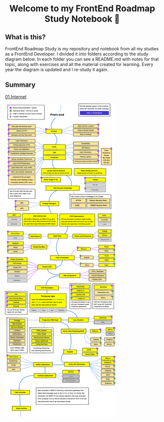<h1 align="center">Welcome to my FrontEnd Roadmap Study Notebook 👋</h1>


## What is this?

FrontEnd Roadmap Study is my repository and notebook from all my studies as a FrontEnd Developer.
I divided it into folders according to the study diagram below. In each folder you can see a README.md with notes for that topic, along with exercises and all the material created for learning.
Every year the diagram is updated and I re-study it again.

## Summary
[01.Internet](01.Internet/README.md)
[](.//README.md)
[](.//README.md)
[](.//README.md)
[](.//README.md)
[](.//README.md)
[](.//README.md)
[](.//README.md)
[](.//README.md)
[](.//README.md)
[](.//README.md)
[](.//README.md)
[](.//README.md)
[](.//README.md)
[](.//README.md)
[](.//README.md)
[](.//README.md)
[](.//README.md)
[](.//README.md)
[](.//README.md)
[](.//README.md)
[](.//README.md)
[](.//README.md)

![](.gitbook/assets/frontend.png)

